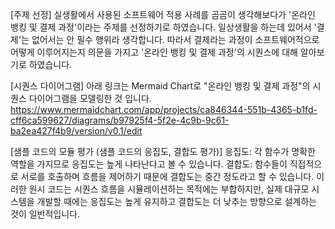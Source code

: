 [주제 선정]
실생활에서 사용된 소프트웨어 적용 사례를 곰곰이 생각해보다가 '온라인 뱅킹 및 결제 과정'이라는 주제를 선정하기로 하였습니다.
일상생활을 하는데 있어서 '결제'는 없어서는 안 필수 행위라 생각합니다.
따라서 결제라는 과정이 소프트웨어적으로 어떻게 이루어지는지 의문을 가지고 '온라인 뱅킹 및 결제 과정'의 시퀀스에 대해 알아보기로 하였습니다.

[시퀀스 다이어그램]
아래 링크는 Mermaid Chart로 "온라인 뱅킹 및 결제 과정"의 시퀀스 다이어그램을 모델링한 것 입니다.
https://www.mermaidchart.com/app/projects/ca846344-551b-4365-b1fd-cff6ca599627/diagrams/b97925f4-5f2e-4c9b-9c61-ba2ea427f4b9/version/v0.1/edit

[샘플 코드의 모듈 평가 (샘플 코드의 응집도, 결합도 평가)]
응집도: 각 함수가 명확한 역할을 가지므로 응집도는 높게 나타난다고 볼 수 있습니다.
결합도: 함수들이 직접적으로 서로를 호출하며 흐름을 제어하기 때문에 결합도는 중간 정도라고 할 수 있습니다.
이러한 원시 코드는 시퀀스 흐름을 시뮬레이션하는 목적에는 부합하지만, 실제 대규모 시스템을 개발할 때에는 응집도는 높게 유지하고 결합도는 더 낮추는 방향으로 설계하는 것이 일반적입니다.
